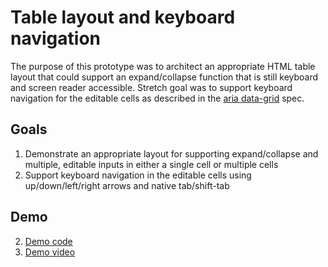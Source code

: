 # Table layout and keyboard navigation

The purpose of this prototype was to architect an appropriate HTML table layout that could support an expand/collapse function that is still keyboard and screen reader accessible. Stretch goal was to support keyboard navigation for the editable cells as described in the [aria data-grid](https://www.w3.org/WAI/ARIA/apg/patterns/grid/examples/data-grids/) spec.

## Goals
1. Demonstrate an appropriate layout for supporting expand/collapse and multiple, editable inputs in either a single cell or multiple cells
2. Support keyboard navigation in the editable cells using up/down/left/right arrows and native tab/shift-tab

## Demo
2. [Demo code](https://github.com/joshharrison626/prototypes/tree/main/Table%20layout%20and%20keyboard%20navigation/src)
3. [Demo video](https://drive.google.com/file/d/17bI9G31jOisRproRTugQLD8XsfIPHyHk/view?usp=sharing)

